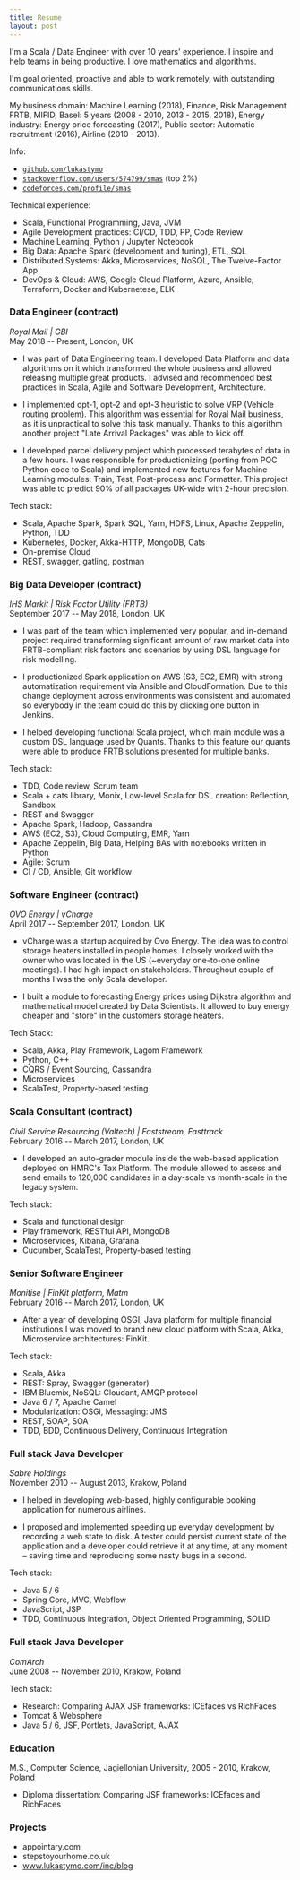 ```yaml
---
title: Resume
layout: post
---
```


I'm a Scala / Data Engineer with over 10 years' experience. I inspire and help teams in being productive. I love mathematics and algorithms.

I'm goal oriented, proactive and able to work remotely, with outstanding communications skills.

My business domain: Machine Learning (2018), Finance, Risk Management FRTB, MIFID, Basel: 5 years (2008 - 2010, 2013 - 2015, 2018), Energy industry: Energy price forecasting (2017), Public sector: Automatic recruitment (2016), Airline (2010 - 2013).

Info:

- [`github.com/lukastymo`][github]
- [`stackoverflow.com/users/574799/smas`][stackoverflow] (top 2%)
- [`codeforces.com/profile/smas`][codeforces]

Technical experience:

- Scala, Functional Programming, Java, JVM
- Agile Development practices: CI/CD, TDD, PP, Code Review
- Machine Learning, Python / Jupyter Notebook
- Big Data: Apache Spark (development and tuning), ETL, SQL
- Distributed Systems: Akka, Microservices, NoSQL, The Twelve-Factor App
- DevOps & Cloud: AWS, Google Cloud Platform, Azure, Ansible, Terraform, Docker and Kubernetese, ELK

### Data Engineer (contract) 

_Royal Mail | GBI_<br/>
May 2018 -- Present, London, UK

* I was part of Data Engineering team. I developed Data Platform and data algorithms on it which transformed the whole business and allowed releasing multiple great products. I advised and recommended best practices in Scala, Agile and Software Development, Architecture.

* I implemented opt-1, opt-2 and opt-3 heuristic to solve VRP (Vehicle routing problem). This algorithm was essential for Royal Mail business, as it is unpractical to solve this task manually. Thanks to this algorithm another project "Late Arrival Packages" was able to kick off.

* I developed parcel delivery project which processed terabytes of data in a few hours. I was responsible for productionizing (porting from POC Python code to Scala) and implemented new features for Machine Learning modules: Train, Test, Post-process and Formatter. This project was able to predict 90% of all packages UK-wide with 2-hour precision.

Tech stack:

- Scala, Apache Spark, Spark SQL, Yarn, HDFS, Linux, Apache Zeppelin, Python, TDD
- Kubernetes, Docker, Akka-HTTP, MongoDB, Cats
- On-premise Cloud
- REST, swagger, gatling, postman

### Big Data Developer (contract)

_IHS Markit | Risk Factor Utility (FRTB)_<br/>
September 2017 -- May 2018, London, UK

* I was part of the team which implemented very popular, and in-demand project required transforming significant amount of raw market data into FRTB-compliant risk factors and scenarios by using DSL language for risk modelling.

* I productionized Spark application on AWS (S3, EC2, EMR) with strong automatization requirement via Ansible and CloudFormation. Due to this change deployment across environments was consistent and automated so everybody in the team could do this by clicking one button in Jenkins.

* I helped developing functional Scala project, which main module was a custom DSL language used by Quants. Thanks to this feature our quants were able to produce FRTB solutions presented for multiple banks.

Tech stack:

- TDD, Code review, Scrum team
- Scala + cats library, Monix, Low-level Scala for DSL creation: Reflection, Sandbox
- REST and Swagger
- Apache Spark, Hadoop, Cassandra
- AWS (EC2, S3), Cloud Computing, EMR, Yarn
- Apache Zeppelin, Big Data, Helping BAs with notebooks written in Python
- Agile: Scrum
- CI / CD, Ansible, Git workflow

### Software Engineer (contract)

_OVO Energy | vCharge_<br/>
April 2017 -- September 2017, London, UK

* vCharge was a startup acquired by Ovo Energy. The idea was to control storage heaters installed in people homes. I closely worked with the owner who was located in the US (~everyday one-to-one online meetings). I had high impact on stakeholders. Throughout couple of months I was the only Scala developer.

* I built a module to forecasting Energy prices using Dijkstra algorithm and mathematical model created by Data Scientists. It allowed to buy energy cheaper and "store" in the customers storage heaters.

Tech Stack:

- Scala, Akka, Play Framework, Lagom Framework
- Python, C++
- CQRS / Event Sourcing, Cassandra
- Microservices
- ScalaTest, Property-based testing

### Scala Consultant (contract)

_Civil Service Resourcing (Valtech) | Faststream, Fasttrack_<br/>
February 2016 -- March 2017, London, UK

* I developed an auto-grader module inside the web-based application deployed on HMRC's Tax Platform. The module allowed to assess and send emails to 120,000 candidates in a day-scale vs month-scale in the legacy system.

Tech stack:

- Scala and functional design
- Play framework, RESTful API, MongoDB
- Microservices, Kibana, Grafana
- Cucumber, ScalaTest, Property-based testing
  
### Senior Software Engineer

_Monitise | FinKit platform, Matm_<br/>
February 2016 -- March 2017, London, UK

* After a year of developing OSGI, Java platform for multiple financial institutions I was moved to brand new cloud platform with Scala, Akka, Microservice architectures: FinKit.

Tech stack:

- Scala, Akka
- REST: Spray, Swagger (generator)
- IBM Bluemix, NoSQL: Cloudant, AMQP protocol
- Java 6 / 7, Apache Camel
- Modularization: OSGi, Messaging: JMS
- REST, SOAP, SOA
- TDD, BDD, Continuous Delivery, Continuous Integration

### Full stack Java Developer

_Sabre Holdings_<br/>
November 2010 -- August 2013, Krakow, Poland

* I helped in developing web-based, highly configurable booking application for numerous airlines.

* I proposed and implemented speeding up everyday development by recording a web state to disk. A tester could persist current state of the application and a developer could retrieve it at any time, at any moment – saving time and reproducing some nasty bugs in a second.

Tech stack:

- Java 5 / 6
- Spring Core, MVC, Webflow
- JavaScript, JSP
- TDD, Continuous Integration, Object Oriented Programming, SOLID

### Full stack Java Developer

_ComArch_<br/>
June 2008 -- November 2010, Krakow, Poland

Tech stack:

- Research: Comparing AJAX JSF frameworks: ICEfaces vs RichFaces
- Tomcat & Websphere
- Java 5 / 6, JSF, Portlets, JavaScript, AJAX

### Education

M.S., Computer Science, Jagiellonian University, 2005 - 2010, Krakow, Poland

- Diploma dissertation: Comparing JSF frameworks: ICEfaces and RichFaces

### Projects

- appointary.com
- stepstoyourhome.co.uk
- www.lukastymo.com/inc/blog

[github]: https://github.com/lukastymo
[stackoverflow]: https://stackoverflow.com/users/574799/smas
[codeforces]: https://codeforces.com/profile/smas